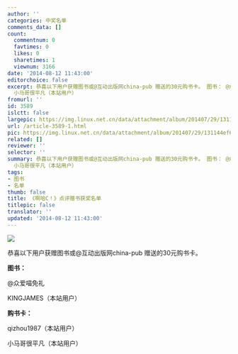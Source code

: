 ```yaml
---
author: ''
categories: 中奖名单
comments_data: []
count:
  commentnum: 0
  favtimes: 0
  likes: 0
  sharetimes: 1
  viewnum: 3166
date: '2014-08-12 11:43:00'
editorchoice: false
excerpt: 恭喜以下用户获赠图书或@互动出版网china-pub 赠送的30元购书卡。 图书： @众爱喵免礼 KINGJAMES（本站用户） 购书卡： qizhou1987（本站用户）
  小马哥很平凡（本站用户）
fromurl: ''
id: 3589
islctt: false
largepic: https://img.linux.net.cn/data/attachment/album/201407/29/131144ef6qq9dawl3dzqqf.jpg
url: /article-3589-1.html
pic: https://img.linux.net.cn/data/attachment/album/201407/29/131144ef6qq9dawl3dzqqf.jpg.thumb.jpg
related: []
reviewer: ''
selector: ''
summary: 恭喜以下用户获赠图书或@互动出版网china-pub 赠送的30元购书卡。 图书： @众爱喵免礼 KINGJAMES（本站用户） 购书卡： qizhou1987（本站用户）
  小马哥很平凡（本站用户）
tags:
- 图书
- 名单
thumb: false
title: 《啊哈C！》点评赠书获奖名单
titlepic: false
translator: ''
updated: '2014-08-12 11:43:00'
---
```


![](/data/attachment/album/201407/29/131144ef6qq9dawl3dzqqf.jpg)


恭喜以下用户获赠图书或@互动出版网china-pub 赠送的30元购书卡。


**图书：**


@众爱喵免礼 


KINGJAMES（本站用户）


**购书卡：**


qizhou1987（本站用户）


小马哥很平凡（本站用户）